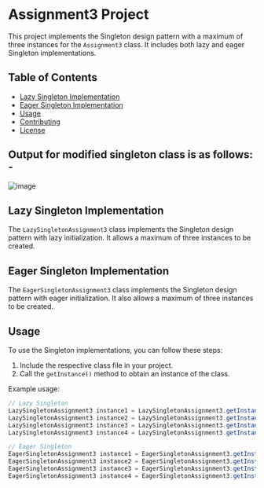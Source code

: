 # Assignment3 Project

This project implements the Singleton design pattern with a maximum of three instances for the `Assignment3` class. It includes both lazy and eager Singleton implementations.

## Table of Contents

- [Lazy Singleton Implementation](#lazy-singleton-implementation)
- [Eager Singleton Implementation](#eager-singleton-implementation)
- [Usage](#usage)
- [Contributing](#contributing)
- [License](#license)

## Output for modified singleton class is as follows: -

![image](https://github.com/UMMEATHIYA/OOP_Assignment3_Lazy-Eager_Singleton-Concept/assets/43459908/3caa8d81-e399-4937-b1bc-88616cb98cf9)

## Lazy Singleton Implementation

The `LazySingletonAssignment3` class implements the Singleton design pattern with lazy initialization. It allows a maximum of three instances to be created.

## Eager Singleton Implementation

The `EagerSingletonAssignment3` class implements the Singleton design pattern with eager initialization. It also allows a maximum of three instances to be created.

## Usage

To use the Singleton implementations, you can follow these steps:

1. Include the respective class file in your project.
2. Call the `getInstance()` method to obtain an instance of the class.

Example usage:

```java
// Lazy Singleton
LazySingletonAssignment3 instance1 = LazySingletonAssignment3.getInstance();
LazySingletonAssignment3 instance2 = LazySingletonAssignment3.getInstance();
LazySingletonAssignment3 instance3 = LazySingletonAssignment3.getInstance();
LazySingletonAssignment3 instance4 = LazySingletonAssignment3.getInstance(); // Maximum instances reached, will return null

// Eager Singleton
EagerSingletonAssignment3 instance1 = EagerSingletonAssignment3.getInstance();
EagerSingletonAssignment3 instance2 = EagerSingletonAssignment3.getInstance();
EagerSingletonAssignment3 instance3 = EagerSingletonAssignment3.getInstance();
EagerSingletonAssignment3 instance4 = EagerSingletonAssignment3.getInstance(); // Maximum instances reached, will return null




